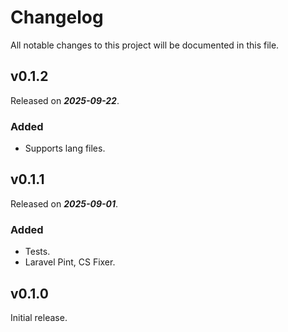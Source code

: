 # Changelog

All notable changes to this project will be documented in this file.

## v0.1.2

Released on _**2025-09-22**_.

### Added

- Supports lang files.

## v0.1.1

Released on _**2025-09-01**_.

### Added

- Tests.
- Laravel Pint, CS Fixer.

## v0.1.0

Initial release.
